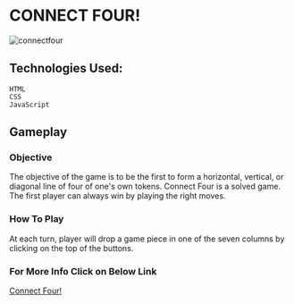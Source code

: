 # CONNECT FOUR!

![connectfour](https://imgur.com/a/OYYZVrm)             

## Technologies Used:
    HTML
    CSS
    JavaScript

## Gameplay
### Objective
The objective of the game is to be the first to form a horizontal, vertical, or diagonal line of four of one's own tokens. Connect Four is a solved game. The first player can always win by playing the right moves.

### How To Play
At each turn, player will drop a game piece in one of the seven columns by clicking on the top of the buttons.

###  For More Info Click on Below Link
 [ Connect Four!](https://en.wikipedia.org/wiki/Connect_Four)